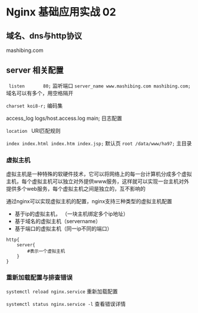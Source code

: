 # Nginx 基础应用实战 02



## 域名、dns与http协议

mashibing.com

## server 相关配置



` listen       80;`  监听端口
`server_name www.mashibing.com mashibing.com; ` 域名可以有多个，用空格隔开

`charset koi8-r;` 编码集

access_log  logs/host.access.log  main; 日志配置

`location ` URI匹配规则

`index index.html index.htm index.jsp;` 默认页
`root /data/www/ha97;` 主目录

### 虚拟主机

虚拟主机是一种特殊的软硬件技术，它可以将网络上的每一台计算机分成多个虚拟主机，每个虚拟主机可以独立对外提供www服务，这样就可以实现一台主机对外提供多个web服务，每个虚拟主机之间是独立的，互不影响的

通过nginx可以实现虚拟主机的配置，nginx支持三种类型的虚拟主机配置

- 基于ip的虚拟主机， （一块主机绑定多个ip地址）
- 基于域名的虚拟主机（servername）
- 基于端口的虚拟主机（同一ip不同的端口）

```
http{
	server{
		#表示一个虚拟主机
	}
}

```



### 重新加载配置与排查错误

`systemctl reload nginx.service` 重新加载配置

`systemctl status nginx.service -l` 查看错误详情


